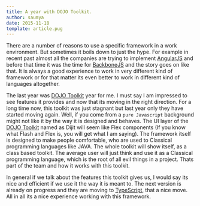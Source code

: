 ```yaml
---
title: A year with DOJO Toolkit.
author: saumya
date: 2015-11-18
template: article.pug
---
```

There are a number of reasons to use a specific framework in a work environment. But sometimes it boils down to just the hype. For example in recent past almost all the companies are trying to implement [AngularJS][1] and before that time it was the time for [BackboneJS][2] and the story goes on like that. It is always a good experience to work in very different kind of framework or for that matter its even better to work in different kind of languages altogether.          

The last year was [DOJO Toolkit][3] year for me. I must say I am impressed to see features it provides and now that its moving in the right direction. For a long time now, this toolkit was just stagnant but last year only they have started moving again. Well, if you come from a `pure Javascript` background might not like it by the way it is designed and behaves. The UI layer of the [DOJO Toolkit][3] named as Dijit will seem like Flex components (If you know what Flash and Flex is, you will get what I am saying). The framework itself is designed to make people comfortable, who are used to Classical programming languages like JAVA. The whole toolkit will show itself, as a class based toolkit. The average user will just think and use it as a Classical programming language, which is the root of all evil things in a project. Thats part of the team and how it works with this toolkit.          

In general if we talk about the features this toolkit gives us, I would say its nice and efficient if we use it the way it is meant to. The next version is already on progress and they are moving to [TypeScript][4], that a nice move. All in all its a nice experience working with this framework.     





[1]: https://angularjs.org/
[2]: http://backbonejs.org/
[3]: https://dojotoolkit.org/
[4]: http://www.typescriptlang.org/